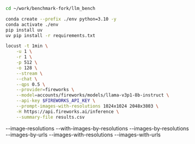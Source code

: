 ```bash
cd ~/work/benchmark-fork/llm_bench

conda create --prefix ./env python=3.10 -y
conda activate ./env
pip install uv
uv pip install -r requirements.txt

locust -t 1min \
    -u 1 \
    -r 1 \
    -p 512 \
    -o 128 \
    --stream \
    --chat \
    --qps 0.5 \
    --provider=fireworks \
    --model=accounts/fireworks/models/llama-v3p1-8b-instruct \
    --api-key $FIREWORKS_API_KEY \
    --prompt-images-with-resolutions 1024x1024 2048x3803 \
    -H https://api.fireworks.ai/inference \
    --summary-file results.csv
```

--image-resolutions
--with-images-by-resolutions
--images-by-resolutions
--images-by-urls
--images-with-resolutions
--images-with-urls